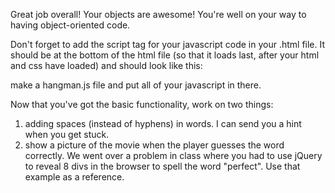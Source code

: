 Great job overall! Your objects are awesome! You're well on your way to having object-oriented code.

Don't forget to add the script tag for your javascript code in your .html file. It should be at the bottom of the html file (so that it loads last, after your html and css have loaded) and should look like this:
<script type="text/javascript" href="hangman.js"></script>

make a hangman.js file and put all of your javascript in there.

Now that you've got the basic functionality, work on two things: 
1. adding spaces (instead of hyphens) in words. I can send you a hint when you get stuck.
2. show a picture of the movie when the player guesses the word correctly. We went over a problem in class where you had to use jQuery to reveal 8 divs in the browser to spell the word "perfect". Use that example as a reference. 

